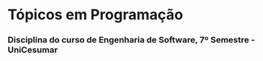 # Tópicos em Programação
 ### Disciplina do curso de Engenharia de Software, 7º Semestre - UniCesumar 
